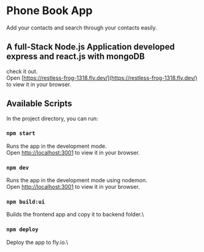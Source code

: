 # Phone Book App

Add your contacts and search through your contacts easily.

## A full-Stack Node.js Application developed express and react.js with mongoDB

check it out.\
Open [https://restless-frog-1318.fly.dev/](https://restless-frog-1318.fly.dev/) to view it in your browser.

## Available Scripts

In the project directory, you can run:

### `npm start`

Runs the app in the development mode.\
Open [http://localhost:3001](http://localhost:3001) to view it in your browser.

### `npm dev`

Runs the app in the development mode using nodemon.\
Open [http://localhost:3001](http://localhost:3001) to view it in your browser.

### `npm build:ui`

Builds the frontend app and copy it to backend folder.\

### `npm deploy`

Deploy the app to fly.io.\
